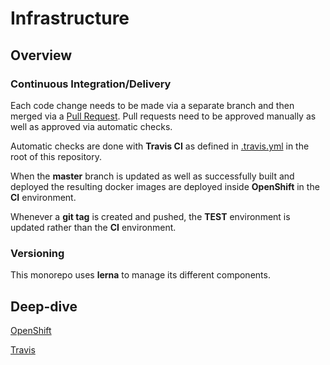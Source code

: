 # Infrastructure

## Overview

### Continuous Integration/Delivery

Each code change needs to be made via a separate branch and then merged via a [Pull Request](https://github.com/JobtechSwe/mydata/pulls). Pull requests need to be approved manually as well as approved via automatic checks.

Automatic checks are done with __Travis CI__ as defined in [.travis.yml](https://github.com/JobtechSwe/mydata/blob/docs/infrastructure/.travis.yml) in the root of this repository.

When the __master__ branch is updated as well as successfully built and deployed the resulting docker images are deployed inside __OpenShift__ in the __CI__ environment.

Whenever a __git tag__ is created and pushed, the __TEST__ environment is updated rather than the __CI__ environment.

### Versioning

This monorepo uses __lerna__ to manage its different components.

## Deep-dive

[OpenShift](https://github.com/JobtechSwe/mydata/tree/docs/infrastructure/infrastructure/openshift)

[Travis](https://github.com/JobtechSwe/mydata/tree/docs/infrastructure/infrastructure/travis)
